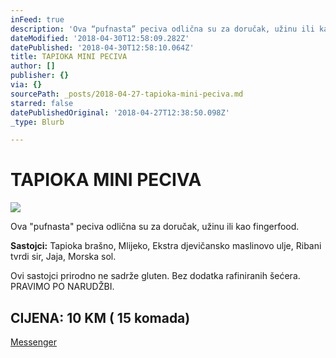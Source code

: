```yaml
---
inFeed: true
description: 'Ova “pufnasta” peciva odlična su za doručak, užinu ili kao fingerfood.'
dateModified: '2018-04-30T12:58:09.282Z'
datePublished: '2018-04-30T12:58:10.064Z'
title: TAPIOKA MINI PECIVA
author: []
publisher: {}
via: {}
sourcePath: _posts/2018-04-27-tapioka-mini-peciva.md
starred: false
datePublishedOriginal: '2018-04-27T12:38:50.098Z'
_type: Blurb

---
```

# TAPIOKA MINI PECIVA
![](https://the-grid-user-content.s3-us-west-2.amazonaws.com/a5d0ee13-18fa-4af3-a478-718ba0f39266.jpg)

Ova "pufnasta" peciva odlična su za doručak, užinu ili kao fingerfood.

**Sastojci:** Tapioka brašno, Mlijeko, Ekstra djevičansko maslinovo ulje, Ribani tvrdi sir, Jaja, Morska sol. 

Ovi sastojci prirodno ne sadrže gluten. Bez dodatka rafiniranih šećera. PRAVIMO PO NARUDŽBI.

## CIJENA: 10 KM ( 15 komada)
[Messenger][0]

[0]: https://www.messenger.com/t/greenday.kolaci.peciva